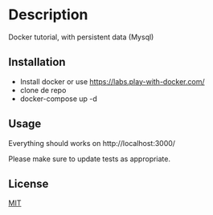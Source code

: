 # Description

Docker tutorial, with persistent data (Mysql)

## Installation

 - Install docker or use https://labs.play-with-docker.com/
 - clone de repo
 - docker-compose up -d


## Usage

Everything should works on  http://localhost:3000/

Please make sure to update tests as appropriate.

## License
[MIT](https://choosealicense.com/licenses/mit/)
